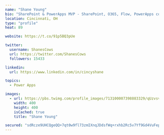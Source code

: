 ```yaml
---
name: "Shane Young"
bio: "SharePoint & PowerApps MVP - SharePoint, O365, Flow, PowerApps consulting? @PowerApps911 | Pure Snark? You found it."
location: Cincinnati, OH
type: "profile"
heat: 89

website: https://t.co/91p5BQ3pUe

twitter:
  username: ShanesCows
  url: https://twitter.com/ShanesCows
  followers: 15433

linkedin:
  url: https://www.linkedin.com/in/cincyshane

topics:
  - Power Apps

images:
  - url: https://pbs.twimg.com/profile_images/713100007398883329/qUzvsvQ3_400x400.jpg
    width: 400
    height: 400
    isCached: true
    title: "Shane Young"

secured: "sdRcze9UHCQgeQQ+7qt0w9fl73zmIXnqJDdsfWq+rxhb2Rc5v7Yf9Gd4VuFepjHcKDHWyasHu8ukDAJ4xwD0oInyAQ6drrDiRc40KIJDBBlvQUc1Fw9szk9A+Sv5fa1i+v647oE0+/IHIwy5NlN/+qXqIth/wPzzuhEdDZxV2AOQMhFlVnADZXlcQ+Jk4TVghGLyjPaVexgKtLfkYzF+9smzk5jMtIXmG5h/3bOapp+/+DwOrHJDP/xKJz4BrTn6GAJRlZyutbQy1n2bSfnTWVbVqM1Y2mcbNXcVzNG+f6zgs8i4+tIJIsNkEuFlHNcS+qA6Neq3HujhZubyDfUMyyrB7Lqk8g+VOL2suIqTQ4KviHjcL/VcFb5dY3EBKi7Zs5r23Bn3A8topvZXvR8wC3eOYBfNm64rCzGh/a9oDkg=;9aiRTWC5kziYviG/Go3JAg=="
---
```


